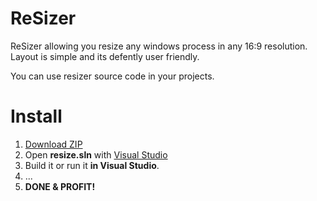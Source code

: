 # ReSizer
ReSizer allowing you resize any windows process in any 16:9 resolution.
Layout is simple and its defently user friendly.

You can use resizer source code in your projects.

# Install
1. [Download ZIP](https://github.com/exel80/ReSizer/archive/master.zip)
2. Open **resize.sln** with [Visual Studio](https://visualstudio.com/)
3. Build it or run it **in Visual Studio**.
4. ...
5. **DONE & PROFIT!**
